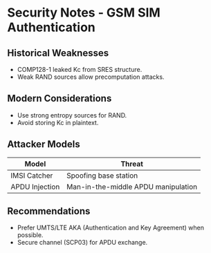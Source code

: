 # Security Notes - GSM SIM Authentication

## Historical Weaknesses
- COMP128-1 leaked Kc from SRES structure.
- Weak RAND sources allow precomputation attacks.

## Modern Considerations
- Use strong entropy sources for RAND.
- Avoid storing Kc in plaintext.

## Attacker Models
| Model                  | Threat                       |
|------------------|----------------------|
| IMSI Catcher    | Spoofing base station |
| APDU Injection  | Man-in-the-middle APDU manipulation |

## Recommendations
- Prefer UMTS/LTE AKA (Authentication and Key Agreement) when possible.
- Secure channel (SCP03) for APDU exchange.

